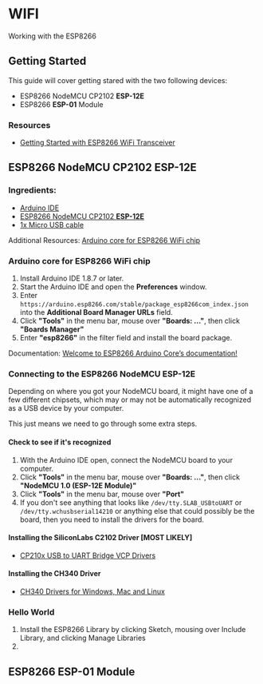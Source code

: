 # WIFI

Working with the ESP8266

## Getting Started

This guide will cover getting stared with the two following devices:

* ESP8266 NodeMCU CP2102 **ESP-12E**
* ESP8266 **ESP-01** Module

### Resources

* [Getting Started with ESP8266 WiFi Transceiver](https://randomnerdtutorials.com/getting-started-with-esp8266-wifi-transceiver-review/)

## ESP8266 NodeMCU CP2102 **ESP-12E**

### Ingredients:

* [Arduino IDE](https://www.arduino.cc/en/Main/Software)
* [ESP8266 NodeMCU CP2102 **ESP-12E**](https://makeradvisor.com/tools/esp8266-esp-12e-nodemcu-wi-fi-development-board/)
* [1x Micro USB cable](https://www.amazon.com/AmazonBasics-Male-Micro-Cable-Black/dp/B0711PVX6Z/) 

Additional Resources: [Arduino core for ESP8266 WiFi chip](https://github.com/esp8266/arduino)

### Arduino core for ESP8266 WiFi chip

1. Install Arduino IDE 1.8.7 or later.
2. Start the Arduino IDE and open the **Preferences** window.
3. Enter `https://arduino.esp8266.com/stable/package_esp8266com_index.json` into the **Additional Board Manager URLs** field.
4. Click **"Tools"** in the menu bar, mouse over **"Boards: ..."**, then click **"Boards Manager"**
5. Enter **"esp8266"** in the filter field and install the board package.

Documentation: [Welcome to ESP8266 Arduino Core’s documentation!](https://arduino-esp8266.readthedocs.io/en/2.5.2/)

### Connecting to the ESP8266 NodeMCU ESP-12E

Depending on where you got your NodeMCU board, it might have one of a few different chipsets, which may or may not be automatically recognized as a USB device by your computer.

This just means we need to go through some extra steps.

#### Check to see if it's recognized

1. With the Arduino IDE open, connect the NodeMCU board to your computer.
2. Click **"Tools"** in the menu bar, mouse over **"Boards: ..."**, then click **"NodeMCU 1.0 (ESP-12E Module)"**
3. Click **"Tools"** in the menu bar, mouse over **"Port"**
4. If you don't see anything that looks like `/dev/tty.SLAB_USBtoUART` or `/dev/tty.wchusbserial14210` or anything else that could possibly be the board, then you need to install the drivers for the board.

#### Installing the SiliconLabs C2102 Driver [MOST LIKELY]

* [CP210x USB to UART Bridge VCP Drivers](https://www.silabs.com/products/development-tools/software/usb-to-uart-bridge-vcp-drivers)

#### Installing the CH340 Driver

* [CH340 Drivers for Windows, Mac and Linux](https://sparks.gogo.co.nz/ch340.html)

### Hello World

1. Install the ESP8266 Library by clicking Sketch, mousing over Include Library, and clicking Manage Libraries
2. 

## ESP8266 **ESP-01** Module
